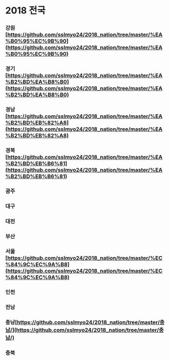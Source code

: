 # 2018 전국

### 강원[https://github.com/sslmyo24/2018_nation/tree/master/%EA%B0%95%EC%9B%90](https://github.com/sslmyo24/2018_nation/tree/master/%EA%B0%95%EC%9B%90)

### 경기[https://github.com/sslmyo24/2018_nation/tree/master/%EA%B2%BD%EA%B8%B0](https://github.com/sslmyo24/2018_nation/tree/master/%EA%B2%BD%EA%B8%B0)

### 경남[https://github.com/sslmyo24/2018_nation/tree/master/%EA%B2%BD%EB%82%A8](https://github.com/sslmyo24/2018_nation/tree/master/%EA%B2%BD%EB%82%A8)

### 경북[https://github.com/sslmyo24/2018_nation/tree/master/%EA%B2%BD%EB%B6%81](https://github.com/sslmyo24/2018_nation/tree/master/%EA%B2%BD%EB%B6%81)

### 광주

### 대구

### 대전

### 부산

### 서울[https://github.com/sslmyo24/2018_nation/tree/master/%EC%84%9C%EC%9A%B8](https://github.com/sslmyo24/2018_nation/tree/master/%EC%84%9C%EC%9A%B8)

### 인천

### 전남

### 충남[https://github.com/sslmyo24/2018_nation/tree/master/충남/](https://github.com/sslmyo24/2018_nation/tree/master/충남/)

### 충북


